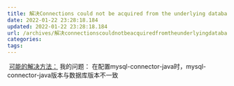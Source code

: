 ```yaml
---
title: 解决Connections could not be acquired from the underlying database!.md
date: 2022-01-22 23:28:18.184
updated: 2022-01-22 23:28:18.184
url: /archives/解决connectionscouldnotbeacquiredfromtheunderlyingdatabasemd
categories: 
tags: 
---
```


﻿
[可能的解决方法：](https://blog.csdn.net/jdfkldjlkjdl/article/details/42170749)
我的问题：
在配置mysql-connector-java时，mysql-connector-java版本与数据库版本不一致